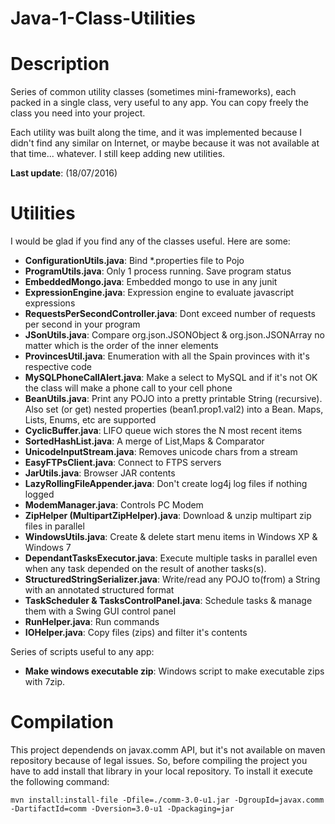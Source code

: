 Java-1-Class-Utilities
======================

Description
===========

Series of common utility classes (sometimes mini-frameworks), each packed in a single class, very useful to any app.
You can copy freely the class you need into your project.

Each utility was built along the time, and it was implemented because I didn't find any similar
on Internet, or maybe because it was not available at that time... whatever. I still keep adding new utilities.

**Last update**: (18/07/2016)

Utilities
========= 

I would be glad if you find any of the classes useful. Here are some:

* **ConfigurationUtils.java**: Bind *.properties file to Pojo
* **ProgramUtils.java**: Only 1 process running. Save program status 
* **EmbeddedMongo.java**: Embedded mongo to use in any junit
* **ExpressionEngine.java**: Expression engine to evaluate javascript expressions
* **RequestsPerSecondController.java**: Dont exceed number of requests per second in your program
* **JSonUtils.java**:  Compare org.json.JSONObject & org.json.JSONArray no matter which is the order of the inner elements
* **ProvincesUtil.java**:  Enumeration with all the Spain provinces with it's respective code
* **MySQLPhoneCallAlert.java**: Make a select to MySQL and if it's not OK the class will make a phone call to your cell phone
* **BeanUtils.java**: Print any POJO into a pretty printable String (recursive). Also set (or get) nested properties (bean1.prop1.val2)
 into a Bean. Maps, Lists, Enums, etc are supported
* **CyclicBuffer.java**: LIFO queue wich stores the N most recent items   
* **SortedHashList.java**: A merge of List,Maps & Comparator 
* **UnicodeInputStream.java**: Removes unicode chars from a stream
* **EasyFTPsClient.java**: Connect to FTPS servers
* **JarUtils.java**: Browser JAR contents
* **LazyRollingFileAppender.java**: Don't create log4j log files if nothing logged
* **ModemManager.java**: Controls PC Modem
* **ZipHelper (MultipartZipHelper).java**: Download & unzip multipart zip files in parallel 
* **WindowsUtils.java**: Create & delete start menu items in Windows XP & Windows 7
* **DependantTasksExecutor.java**: Execute multiple tasks in parallel even when any task depended on the result of another tasks(s).
* **StructuredStringSerializer.java**: Write/read any POJO to(from) a String with an annotated structured format
* **TaskScheduler & TasksControlPanel.java**: Schedule tasks & manage them with a Swing GUI control panel
* **RunHelper.java**: Run commands
* **IOHelper.java**: Copy files (zips) and filter it's contents

Series of scripts useful to any app:
* **Make windows executable zip**: Windows script to make executable zips with 7zip.


Compilation
===========

This project dependends on javax.comm API, but it's not available on maven repository because of legal issues.
So, before compiling the project you have to add install that library in your local repository.
To install it execute the following command:

    mvn install:install-file -Dfile=./comm-3.0-u1.jar -DgroupId=javax.comm -DartifactId=comm -Dversion=3.0-u1 -Dpackaging=jar

    